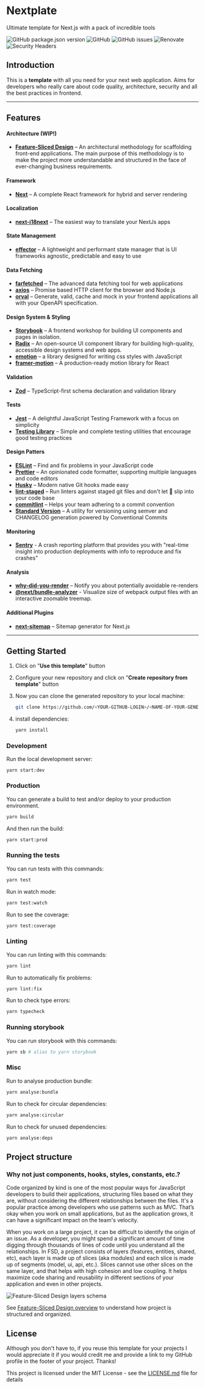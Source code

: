 # Nextplate

Ultimate template for Next.js with a pack of incredible tools

![GitHub package.json version](https://img.shields.io/github/package-json/v/devianllert/nextplate?style=for-the-badge)
![GitHub](https://img.shields.io/github/license/devianllert/nextplate?style=for-the-badge)
![GitHub issues](https://img.shields.io/github/issues/devianllert/nextplate?style=for-the-badge)
![Renovate](https://img.shields.io/badge/Renovate-enabled-blue?style=for-the-badge)
![Security Headers](https://img.shields.io/security-headers?style=for-the-badge&url=https%3A%2F%2Fnextplate.dvnllrt.io)

## Introduction
This is a **template** with all you need for your next web application. Aims for developers who really care about code quality, architecture, security and all the best practices in frontend.

---

## Features

#### Architecture (WIP!)
- **[Feature-Sliced Design](https://feature-sliced.design)** – An architectural methodology for scaffolding front-end applications. The main purpose of this methodology is to make the project more understandable and structured in the face of ever-changing business requirements.

#### Framework

- **[Next](https://nextjs.org)** – A complete React framework for hybrid and server rendering

#### Localization

- **[next-i18next](https://github.com/i18next/next-i18next)** – The easiest way to translate your NextJs apps

#### State Management

- **[effector](https://effector.dev)** – A lightweight and performant state manager that is UI frameworks agnostic, predictable and easy to use

#### Data Fetching

- **[farfetched](https://farfetched.pages.dev)** – The advanced data fetching tool for web applications
- **[axios](https://axios-http.com)** – Promise based HTTP client for the browser and Node.js
- **[orval](https://orval.dev)** – Generate, valid, cache and mock in your frontend applications all with your OpenAPI specification.

#### Design System & Styling

- **[Storybook](https://storybook.js.org)** – A frontend workshop for building UI components and pages in isolation.
- **[Radix](https://www.radix-ui.com)** – An open-source UI component library for building high-quality, accessible design systems and web apps.
- **[emotion](https://emotion.sh/docs/introduction)** – a library designed for writing css styles with JavaScript
- **[framer-motion](https://www.framer.com/motion/)** – A production-ready motion library for React

#### Validation

- **[Zod](https://zod.dev)** – TypeScript-first schema declaration and validation library

#### Tests

- **[Jest](https://jestjs.io)** – A delightful JavaScript Testing Framework with a focus on simplicity
- **[Testing Library](https://testing-library.com)** –  Simple and complete testing utilities that encourage good testing practices

#### Design Patters

- **[ESLint](https://eslint.org)** – Find and fix problems in your JavaScript code
- **[Prettier](https://prettier.io)** – An opinionated code formatter, supporting multiple languages and code editors
- **[Husky](https://github.com/typicode/husky)** – Modern native Git hooks made easy
- **[lint-staged](https://github.com/okonet/lint-staged)** – Run linters against staged git files and don't let 💩 slip into your code base
- **[commitlint](https://commitlint.js.org/#/)** – Helps your team adhering to a commit convention
- **[Standard Version](https://github.com/conventional-changelog/standard-version)** – A utility for versioning using semver and CHANGELOG generation powered by Conventional Commits

#### Monitoring

- **[Sentry](https://sentry.io/)** - A crash reporting platform that provides you with "real-time insight into production deployments with info to reproduce and fix crashes"


#### Analysis

- **[why-did-you-render](https://github.com/welldone-software/why-did-you-render)** – Notify you about potentially avoidable re-renders
- **[@next/bundle-analyzer](https://www.npmjs.com/package/@next/bundle-analyzer)** - Visualize size of webpack output files with an interactive zoomable treemap.


#### Additional Plugins

- **[next-sitemap](https://github.com/iamvishnusankar/next-sitemap)** – Sitemap generator for Next.js

---

## Getting Started

1. Click on "**Use this template**" button
2. Configure your new repository and click on "**Create repository from template**" button
3. Now you can clone the generated repository to your local machine:
    ```bash
    git clone https://github.com/<YOUR-GITHUB-LOGIN>/<NAME-OF-YOUR-GENERATED-REPOSITORY>.git
    ```

4. install dependencies:
   ```bash
   yarn install
   ```

### Development

Run the local development server:

```
yarn start:dev
```

### Production

You can generate a build to test and/or deploy to your production environment.

```bash
yarn build
```

And then run the build:

```bash
yarn start:prod
```

### Running the tests

You can run tests with this commands:

```bash
yarn test
```

Run in watch mode:

```bash
yarn test:watch
```

Run to see the coverage:

```bash
yarn test:coverage
```

### Linting

You can run linting with this commands:

```bash
yarn lint
```

Run to automatically fix problems:

```bash
yarn lint:fix
```

Run to check type errors:

```bash
yarn typecheck
```

### Running storybook

You can run storybook with this commands:

```bash
yarn sb # alias to yarn storybook
```

### Misc

Run to analyse production bundle:

```bash
yarn analyse:bundle
```

Run to check for circular dependencies:

```bash
yarn analyse:circular
```

Run to check for unused dependencies:

```bash
yarn analyse:deps
```

## Project structure

### Why not just components, hooks, styles, constants, etc.?

Code organized by kind is one of the most popular ways for JavaScript developers to build their applications, structuring files based on what they are, without considering the different relationships between the files. It's a popular practice among developers who use patterns such as MVC. That’s okay when you work on small applications, but as the application grows, it can have a significant impact on the team's velocity.

When you work on a large project, it can be difficult to identify the origin of an issue. As a developer, you might spend a significant amount of time digging through thousands of lines of code until you understand all the relationships. In FSD, a project consists of layers (features, entities, shared, etc), each layer is made up of slices (aka modules) and each slice is made up of segments (model, ui, api, etc.). Slices cannot use other slices on the same layer, and that helps with high cohesion and low coupling. It helps maximize code sharing and reusability in different sections of your application and even in other projects. 

<img title="Feature-Sliced Design layers schema"  src="./docs/fsd-schema.jpg">

See [Feature-Sliced Design overview](https://feature-sliced.design/docs/get-started/overview) to understand how project is structured and organized.

## License
Although you don't have to, if you reuse this template for your projects I would appreciate it if you would credit me and provide a link to my GitHub profile in the footer of your project. Thanks!

This project is licensed under the MIT License - see the [LICENSE.md](LICENSE.md) file for details
